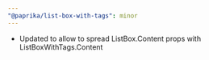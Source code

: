 ```yaml
---
"@paprika/list-box-with-tags": minor
---
```


- Updated to allow to spread ListBox.Content props with ListBoxWithTags.Content
